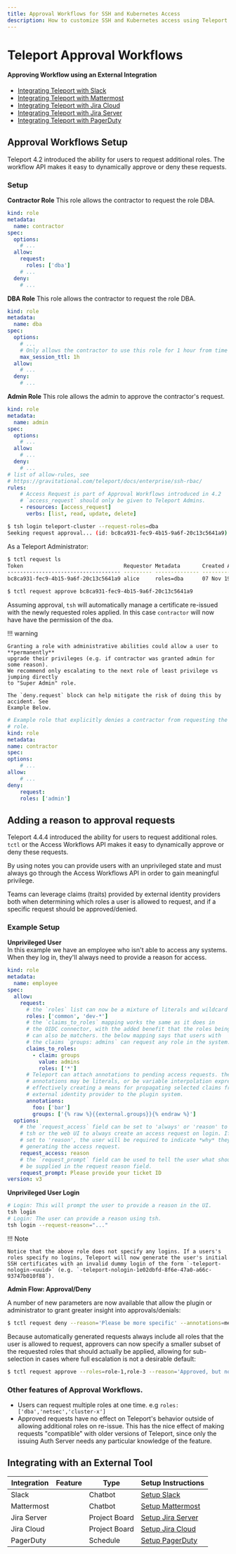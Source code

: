 ```yaml
---
title: Approval Workflows for SSH and Kubernetes Access
description: How to customize SSH and Kubernetes access using Teleport.
---
```


# Teleport Approval Workflows

#### Approving Workflow using an External Integration
- [Integrating Teleport with Slack](ssh-approval-slack.md)
- [Integrating Teleport with Mattermost](ssh-approval-mattermost.md)
- [Integrating Teleport with Jira Cloud](ssh-approval-jira-cloud.md)
- [Integrating Teleport with Jira Server](ssh-approval-jira-server.md)
- [Integrating Teleport with PagerDuty](ssh-approval-pagerduty.md)


## Approval Workflows Setup

Teleport 4.2 introduced the ability for users to request additional roles. The
workflow API makes it easy to dynamically approve or deny these requests.

### Setup

**Contractor Role**
This role allows the contractor to request the role DBA.

```yaml
kind: role
metadata:
  name: contractor
spec:
  options:
    # ...
  allow:
    request:
      roles: ['dba']
    # ...
  deny:
    # ...
```

**DBA Role**
This role allows the contractor to request the role DBA.

```yaml
kind: role
metadata:
  name: dba
spec:
  options:
    # ...
    # Only allows the contractor to use this role for 1 hour from time of request.
    max_session_ttl: 1h
  allow:
    # ...
  deny:
    # ...
```

**Admin Role**
This role allows the admin to approve the contractor's request.
```yaml
kind: role
metadata:
  name: admin
spec:
  options:
    # ...
  allow:
    # ...
  deny:
    # ...
# list of allow-rules, see
# https://gravitational.com/teleport/docs/enterprise/ssh-rbac/
rules:
    # Access Request is part of Approval Workflows introduced in 4.2
    # `access_request` should only be given to Teleport Admins.
    - resources: [access_request]
      verbs: [list, read, update, delete]
```


```bash
$ tsh login teleport-cluster --request-roles=dba
Seeking request approval... (id: bc8ca931-fec9-4b15-9a6f-20c13c5641a9)
```

As a Teleport Administrator:


```bash
$ tctl request ls
Token                                Requestor Metadata       Created At (UTC)    Status
------------------------------------ --------- -------------- ------------------- -------
bc8ca931-fec9-4b15-9a6f-20c13c5641a9 alice     roles=dba      07 Nov 19 19:38 UTC PENDING
```

```bash
$ tctl request approve bc8ca931-fec9-4b15-9a6f-20c13c5641a9
```

Assuming approval, `tsh` will automatically manage a certificate re-issued with
the newly requested roles applied. In this case `contractor` will now have have
the permission of the `dba`.

!!! warning

    Granting a role with administrative abilities could allow a user to **permanently**
    upgrade their privileges (e.g. if contractor was granted admin for some reason).
    We recommend only escalating to the next role of least privilege vs jumping directly
    to "Super Admin" role.

    The `deny.request` block can help mitigate the risk of doing this by accident. See
    Example Below.


```yaml
# Example role that explicitly denies a contractor from requesting the admin
# role.
kind: role
metadata:
name: contractor
spec:
options:
    # ...
allow:
    # ...
deny:
    request:
    roles: ['admin']
```

## Adding a reason to approval requests

Teleport 4.4.4 introduced the ability for users to request additional roles. `tctl`
or the Access Workflows API makes it easy to dynamically approve or deny these requests.

By using notes you can provide users with an unprivileged state and must
always go through the Access Workflows API  in order to gain meaningful privilege.

Teams can leverage claims (traits) provided by external identity providers both when
determining which roles a user is allowed to request, and if a specific request
should be approved/denied.

### Example Setup

**Unprivileged User**<br>
In this example we have an employee who isn't able to access any systems. When they
log in, they'll always need to provide a reason for access.

```yaml
kind: role
metadata:
  name: employee
spec:
  allow:
    request:
      # the `roles` list can now be a mixture of literals and wildcard matchers
      roles: ['common', 'dev-*']
      # the `claims_to_roles` mapping works the same as it does in
      # the OIDC connector, with the added benefit that the roles being mapped to
      # can also be matchers. the below mapping says that users with
      # the claims `groups: admins` can request any role in the system.
      claims_to_roles:
        - claim: groups
          value: admins
          roles: ['*']
      # Teleport can attach annotations to pending access requests. these
      # annotations may be literals, or be variable interpolation expressions,
      # effectively creating a means for propagating selected claims from an
      # external identity provider to the plugin system.
      annotations:
        foo: ['bar']
        groups: ['{% raw %}{{external.groups}}{% endraw %}']
  options:
    # the `request_access` field can be set to 'always' or 'reason' to tell
    # tsh or the web UI to always create an access request on login. If it is
    # set to 'reason', the user will be required to indicate *why* they are
    # generating the access request.
    request_access: reason
    # the `request_prompt` field can be used to tell the user what should
    # be supplied in the request reason field.
    request_prompt: Please provide your ticket ID
version: v3
```

**Unprivileged User Login**<br>

```bash
# Login: This will prompt the user to provide a reason in the UI.
tsh login
# Login: The user can provide a reason using tsh.
tsh login --request-reason="..."
```

!!! Note

    Notice that the above role does not specify any logins. If a users's roles specify no logins, Teleport will now generate the user's initial SSH certificates with an invalid dummy login of the form `-teleport-nologin-<uuid>` (e.g. `-teleport-nologin-1e02dbfd-8f6e-47a0-a66c-93747b010f88`).

**Admin Flow: Approval/Deny**<br>

A number of new parameters are now available that allow the plugin or administrator to grant greater insight into approvals/denials:

```bash
$ tctl request deny --reason='Please be more specific' --annotations=method=cli,unix-user=${USER} 28a3fb86-0230-439d-ad88-11cfcb213193
```

Because automatically generated requests always include all roles that the user is allowed to request, approvers can now specify a smaller subset of the requested roles that should actually be applied, allowing for sub-selection in cases where full escalation is not a desirable default:

```bash
$ tctl request approve --roles=role-1,role-3 --reason='Approved, but not role-2 right now' 28a3fb86-0230-439d-ad88-11cfcb213193
```

### Other features of Approval Workflows.

 - Users can request multiple roles at one time. e.g `roles: ['dba','netsec','cluster-x']`
 - Approved requests have no effect on Teleport's behavior outside of allowing additional
   roles on re-issue. This has the nice effect of making requests "compatible" with
   older versions of Teleport, since only the issuing Auth Server needs any particular
   knowledge of the feature.

## Integrating with an External Tool

| Integration | Feature | Type          | Setup Instructions |
|-------------|---------|---------------|--------------------|
| Slack       |         | Chatbot       | [Setup Slack](ssh-approval-slack.md) |
| Mattermost  |         | Chatbot       | [Setup Mattermost](ssh-approval-mattermost.md) |
| Jira Server |         | Project Board | [Setup Jira Server](ssh-approval-jira-server.md) |
| Jira Cloud  |         | Project Board | [Setup Jira Cloud](ssh-approval-jira-cloud.md) |
| PagerDuty   |         | Schedule      | [Setup PagerDuty](ssh-approval-pagerduty.md) |
